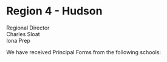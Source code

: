 # Region 4 -  Hudson

Regional Director\
Charles Sloat\
Iona Prep

We have received Principal Forms from the following schools:

